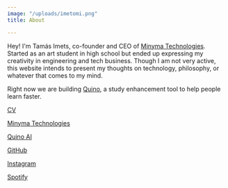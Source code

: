 ```yaml
---
image: "/uploads/imetomi.png"
title: About

---
```

Hey! I'm Tamás Imets, co-founder and CEO of [Minyma Technologies](https://minyma-tech.com/). Started as an art student in high school but ended up expressing my creativity in engineering and tech business. Though I am not very active, this website intends to present my thoughts on technology, philosophy, or whatever that comes to my mind.

Right now we are building [Quino](https://quino.ai/), a study enhancement tool to help people learn faster.

[CV](/uploads/cv.txt)

[Minyma Technologies](https://minyma-tech.com/)

[Quino AI](https://quino.ai/)

[GitHub](https://github.com/Imetomi)

[Instagram](https://www.instagram.com/imetstamas/)

[Spotify](https://open.spotify.com/user/imetstamas?si=9983cffb5f3c4a53)